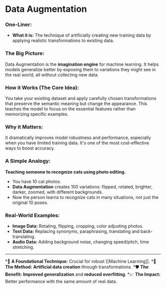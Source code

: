 # Data Augmentation

### One-Liner:
*   **What it is:** The technique of artificially creating new training data by applying realistic transformations to existing data.

### The Big Picture:
Data Augmentation is the **imagination engine** for machine learning. It helps models generalize better by exposing them to variations they might see in the real world, all without collecting new data.

### How it Works (The Core Idea):
You take your existing dataset and apply carefully chosen transformations that preserve the semantic meaning but change the appearance. This teaches the model to focus on the essential features rather than memorizing specific examples.

### Why it Matters:
It dramatically improves model robustness and performance, especially when you have limited training data. It's one of the most cost-effective ways to boost accuracy.

### A Simple Analogy:
**Teaching someone to recognize cats using photo editing.**
*   You have 10 cat photos.
*   **Data Augmentation** creates 100 variations: flipped, rotated, brighter, darker, zoomed, with different backgrounds.
*   Now the person learns to recognize cats in many situations, not just the original 10 poses.

### Real-World Examples:
*   **Image Data:** Rotating, flipping, cropping, color adjusting photos.
*   **Text Data:** Replacing synonyms, paraphrasing, translating and back-translating.
*   **Audio Data:** Adding background noise, changing speed/pitch, time stretching.

---
*🌳 **A Foundational Technique:** Crucial for robust [[Machine Learning]].
*🎨 **The Method:** **Artificial data creation** through transformations.
*🛡️ **The Benefit:** **Improved generalization** and **reduced overfitting**.
*📈 **The Impact:** Better performance with the same amount of real data.
